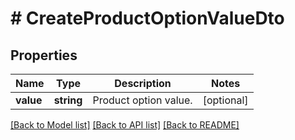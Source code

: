 # # CreateProductOptionValueDto

## Properties

Name | Type | Description | Notes
------------ | ------------- | ------------- | -------------
**value** | **string** | Product option value. | [optional]

[[Back to Model list]](../../README.md#models) [[Back to API list]](../../README.md#endpoints) [[Back to README]](../../README.md)
